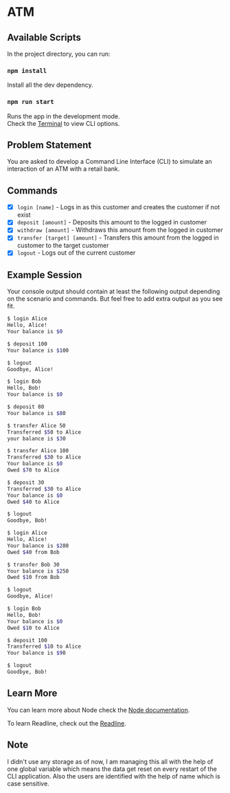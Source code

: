 # ATM

## Available Scripts

In the project directory, you can run:

### `npm install`

Install all the dev dependency.

### `npm run start`

Runs the app in the development mode.\
Check the [Terminal](http://localhost:3000) to view CLI options.

## Problem Statement

You are asked to develop a Command Line Interface (CLI) to simulate an interaction of an ATM with a retail bank.

## Commands

- [x] `login [name]` - Logs in as this customer and creates the customer if not exist
- [x] `deposit [amount]` - Deposits this amount to the logged in customer
- [x] `withdraw [amount]` - Withdraws this amount from the logged in customer
- [x] `transfer [target] [amount]` - Transfers this amount from the logged in customer to the target customer
- [x] `logout` - Logs out of the current customer

## Example Session

Your console output should contain at least the following output depending on the scenario and commands. But feel free 
to add extra output as you see fit.

```bash
$ login Alice
Hello, Alice!
Your balance is $0

$ deposit 100
Your balance is $100

$ logout
Goodbye, Alice!

$ login Bob
Hello, Bob!
Your balance is $0

$ deposit 80
Your balance is $80

$ transfer Alice 50
Transferred $50 to Alice
your balance is $30

$ transfer Alice 100
Transferred $30 to Alice
Your balance is $0
Owed $70 to Alice

$ deposit 30
Transferred $30 to Alice
Your balance is $0
Owed $40 to Alice

$ logout
Goodbye, Bob!

$ login Alice
Hello, Alice!
Your balance is $280
Owed $40 from Bob

$ transfer Bob 30
Your balance is $250
Owed $10 from Bob

$ logout
Goodbye, Alice!

$ login Bob
Hello, Bob!
Your balance is $0
Owed $10 to Alice

$ deposit 100
Transferred $10 to Alice
Your balance is $90

$ logout
Goodbye, Bob!
```

## Learn More

You can learn more about Node check the [Node documentation](https://nodejs.org/en/).

To learn Readline, check out the [Readline](https://nodejs.org/api/readline.html).

## Note
I didn't use any storage as of now, I am managing this all with the help of one global variable which means the data get reset on every restart of the CLI application.
Also the users are identified with the help of name which is case sensitive.
